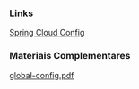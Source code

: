 ### Links
[Spring Cloud Config](https://docs.spring.io/spring-cloud-config/docs/current/reference/html/)

### Materiais Complementares

[global-config.pdf](./global-config.pdf)